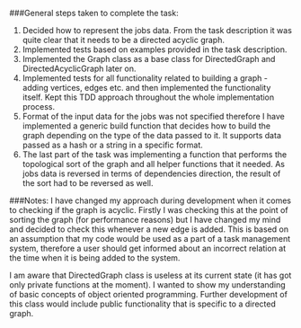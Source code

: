 ###General steps taken to complete the task:

1. Decided how to represent the jobs data. From the task description it was quite clear that it needs to be a directed acyclic graph.
2. Implemented tests based on examples provided in the task description.
3. Implemented the Graph class as a base class for DirectedGraph and DirectedAcyclicGraph later on.
4. Implemented tests for all functionality related to building a graph - adding vertices, edges etc. and then implemented the functionality itself. Kept this TDD approach throughout the whole implementation process.
5. Format of the input data for the jobs was not specified therefore I have implemented a generic build function that decides how to build the graph depending on the type of the data passed to it. It supports data passed as a hash or a string in a specific format.
6. The last part of the task was implementing a function that performs the topological sort of the graph and all helper functions that it needed. As jobs data is reversed in terms of dependencies direction, the result of the sort had to be reversed as well.

###Notes: 
I have changed my approach during development when it comes to checking if the graph is acyclic. Firstly I was checking this at the point of sorting the graph (for performance reasons) but I have changed my mind and decided to check this whenever a new edge is added. This is based on an assumption that my code would be used as a part of a task management system, therefore a user should get informed about an incorrect relation at the time when it is being added to the system.

I am aware that DirectedGraph class is useless at its current state (it has got only private functions at the moment). I wanted to show my understanding of basic concepts of object oriented programming. Further development of this class would include public functionality that is specific to a directed graph.
